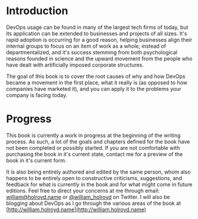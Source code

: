 # Introduction

DevOps usage can be found in many of the largest tech firms of today, but its application can be extended to businesses and projects of all sizes. It's rapid adoption is occurring for a good reason, helping businesses align their internal groups to focus on an item of work as a whole, instead of departmentalized, and it's success stemming from both psychological reasons founded in science and the upward movement from the people who have dealt with artificially imposed corporate structures.

The goal of this book is to cover the root causes of why and how DevOps became a movement in the first place, what it really is (as opposed to how companies have marketed it), and you can apply it to the problems your company is facing today.

# Progress

This book is currently a work in progress at the beginning of the writing process. As such, a lot of the goals and chapters defined for the book have not been completed or possibly started. If you are not comfortable with purchasing the book in it's current state, contact me for a preview of the book in it's current form.

It is also being entirely authored and edited by the same person, whom also happens to be entirely open to constructive criticisms, suggestions, and feedback for what is currently in the book and for what might come in future editions. Feel free to direct your concerns at me through email: [william@holroyd.name](mailto:william@holroyd.name) or [@william_holroyd](https://twitter.com/William_Holroyd) on Twitter. I will also be blogging about DevOps as I go through the various areas of the book at [http://william.holroyd.name](http://william.holroyd.name)
